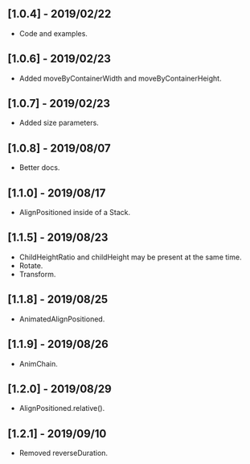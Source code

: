 ## [1.0.4] - 2019/02/22

* Code and examples.

## [1.0.6] - 2019/02/23

* Added moveByContainerWidth and moveByContainerHeight.

## [1.0.7] - 2019/02/23

* Added size parameters.

## [1.0.8] - 2019/08/07

* Better docs.

## [1.1.0] - 2019/08/17

* AlignPositioned inside of a Stack.

## [1.1.5] - 2019/08/23

* ChildHeightRatio and childHeight may be present at the same time.
* Rotate.
* Transform.

## [1.1.8] - 2019/08/25

* AnimatedAlignPositioned.

## [1.1.9] - 2019/08/26

* AnimChain.

## [1.2.0] - 2019/08/29

* AlignPositioned.relative().

## [1.2.1] - 2019/09/10

* Removed reverseDuration.
